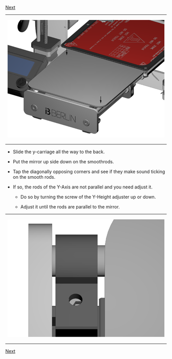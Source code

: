 [Next](https://github.com/laydrop/i3-Berlin/wiki/Section-5.3-Calibrate-the-X-Axis)

<table>
<colgroup>
<col width="100%" />
</colgroup>
<tbody>
<tr class="odd">
<td align="left"><p><img src="media/Section_5_0022.png" alt="media/Section_5_0022.png" /></p></td>
</tr>
</tbody>
</table>

-   Slide the y-carriage all the way to the back.

-   Put the mirror up side down on the smoothrods.

-   Tap the diagonally opposing corners and see if they make sound ticking on the smooth rods.

-   If so, the rods of the Y-Axis are not parallel and you need adjust it.

    -   Do so by turning the screw of the Y-Height adjuster up or down.

    -   Adjust it until the rods are parallel to the mirror.

<table>
<colgroup>
<col width="100%" />
</colgroup>
<tbody>
<tr class="odd">
<td align="left"><p><img src="media/Section_5_0023.png" alt="media/Section_5_0023.png" /></p></td>
</tr>
</tbody>
</table>

[Next](https://github.com/laydrop/i3-Berlin/wiki/Section-5.3-Calibrate-the-X-Axis)
